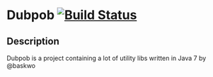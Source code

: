 Dubpob [![Build Status](https://drone.io/github.com/baskwo/Dubpob/status.png)](https://drone.io/github.com/baskwo/Dubpob/latest)
===

## Description
Dubpob is a project containing a lot of utility libs written in Java 7 by @baskwo